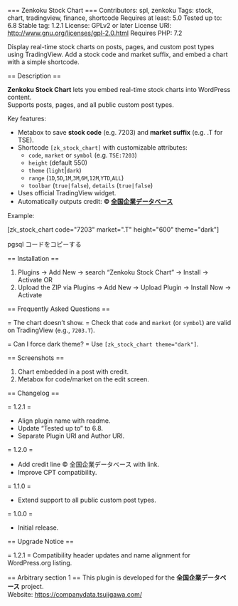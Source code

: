 === Zenkoku Stock Chart ===
Contributors: spl, zenkoku
Tags: stock, chart, tradingview, finance, shortcode
Requires at least: 5.0
Tested up to: 6.8
Stable tag: 1.2.1
License: GPLv2 or later
License URI: http://www.gnu.org/licenses/gpl-2.0.html
Requires PHP: 7.2

Display real-time stock charts on posts, pages, and custom post types using TradingView. Add a stock code and market suffix, and embed a chart with a simple shortcode.

== Description ==

**Zenkoku Stock Chart** lets you embed real-time stock charts into WordPress content.  
Supports posts, pages, and all public custom post types.

Key features:

* Metabox to save **stock code** (e.g. 7203) and **market suffix** (e.g. .T for TSE).
* Shortcode `[zk_stock_chart]` with customizable attributes:
  * `code`, `market` or `symbol` (e.g. `TSE:7203`)
  * `height` (default 550)
  * `theme` (`light`|`dark`)
  * `range` (`1D`,`5D`,`1M`,`3M`,`6M`,`12M`,`YTD`,`ALL`)
  * `toolbar` (`true|false`), `details` (`true|false`)
* Uses official TradingView widget.
* Automatically outputs credit: **© [全国企業データベース](https://companydata.tsujigawa.com/)**

Example:

[zk_stock_chart code="7203" market=".T" height="600" theme="dark"]

pgsql
コードをコピーする

== Installation ==

1. Plugins → Add New → search “Zenkoku Stock Chart” → Install → Activate
OR
1. Upload the ZIP via Plugins → Add New → Upload Plugin → Install Now → Activate

== Frequently Asked Questions ==

= The chart doesn’t show. =
Check that `code` and `market` (or `symbol`) are valid on TradingView (e.g., `7203.T`).

= Can I force dark theme? =
Use `[zk_stock_chart theme="dark"]`.

== Screenshots ==

1. Chart embedded in a post with credit.
2. Metabox for code/market on the edit screen.

== Changelog ==

= 1.2.1 =
* Align plugin name with readme.
* Update “Tested up to” to 6.8.
* Separate Plugin URI and Author URI.

= 1.2.0 =
* Add credit line © 全国企業データベース with link.
* Improve CPT compatibility.

= 1.1.0 =
* Extend support to all public custom post types.

= 1.0.0 =
* Initial release.

== Upgrade Notice ==

= 1.2.1 =
Compatibility header updates and name alignment for WordPress.org listing.

== Arbitrary section 1 ==
This plugin is developed for the **全国企業データベース** project.  
Website: https://companydata.tsujigawa.com/
